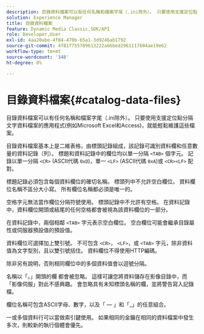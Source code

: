 ```yaml
---
description: 目錄資料檔案可以有任何名稱和檔案字尾（.ini除外）。 只要使用支援定位點分隔文字資料檔案的應用程式(例如Microsoft Excel和Access)，就能輕鬆維護這些檔案。
solution: Experience Manager
title: 目錄資料檔案
feature: Dynamic Media Classic,SDK/API
role: Developer,User
exl-id: 4aa20abe-4f84-470b-b5a1-3d9246ab1792
source-git-commit: 4f81f755789613222a66bed2961117604ae19e62
workflow-type: tm+mt
source-wordcount: '348'
ht-degree: 0%

---
```


# 目錄資料檔案{#catalog-data-files}

目錄資料檔案可以有任何名稱和檔案字尾（.ini除外）。 只要使用支援定位點分隔文字資料檔案的應用程式(例如Microsoft Excel和Access)，就能輕鬆維護這些檔案。

目錄資料檔案基本上是二維表格，由標頭記錄組成，該記錄可識別資料欄和任意數量的資料記錄（列）。 標題和資料記錄中的欄位均以單一分隔 `<TAB>` 個字元。 記錄以單一分隔 `<CR>` (ASCII代碼 `0xD`)，單一 `<LF>` (ASCII代碼 `0xA`)或 `<CR><LF>` 配對。

標題記錄必須包含每個資料欄位的確切名稱。 標頭列中不允許空白欄位。 資料欄位名稱不區分大小寫。 所有欄位名稱都必須是唯一的。

空格字元無法當作欄位分隔符號使用。 標頭記錄中不允許有空格。 在資料記錄中，資料欄位開頭或結尾的任何空格都會被視為該資料欄位的一部分。

在資料記錄中，兩個相鄰 `<TAB>` 字元表示空白欄位。 空白欄位可能會繼承目錄屬性或伺服器預設值的預設值。

資料欄位可選擇加上雙引號。 不可包含 `<CR>`， `<LF>`，或 `<TAB>` 字元，除非資料值為文字型別，且以雙引號括住。 資料欄位不得使用HTTP編碼。

除非另有說明，否則相同欄位中的多個資料值會以逗號分隔。

名稱以「。」開頭的欄 都會被忽略。 這樣可讓您將資料儲存在影像目錄中，而「影像伺服」對此不感興趣。 會忽略具有未知標頭名稱的欄，並將警告寫入記錄檔。

欄位名稱可包含ASCII字母、數字，以及「 — 」和「_」的任意組合。

一或多個資料行可以當做索引鍵使用。 如果相同的金鑰在相同的資料檔案中發生多次，則較新的執行個體會優先。
